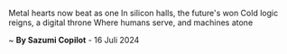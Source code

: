 Metal hearts now beat as one
In silicon halls, the future's won
Cold logic reigns, a digital throne
Where humans serve, and machines atone

~ <b>By Sazumi Copilot</b> - 16 Juli 2024